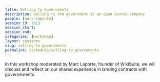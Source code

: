 ```yaml
---
title: Selling to Governments
description: Selling to the government as an open source company
people: [marc-laporte]
session_id: 2813
session_start:
session_end:
categories: [workshop]
layout: sessions
slug: selling-to-governments
permalink: /schedule/selling-to-governments
---
```


In this workshop moderated by Marc Laporte, founder of WikiSuite, we will discuss and reflect on our shared experience
in landing contracts with governements.